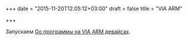 +++
date = "2015-11-20T12:05:12+03:00"
draft = false
title = "VIA ARM"

+++

<p>Запускаем <a href="http://www.viaspringboard.com/blog/2015/11/18/running-go-on-via-arm-devices/">Go программы на&nbsp;VIA ARM девайсах</a>.</p>

